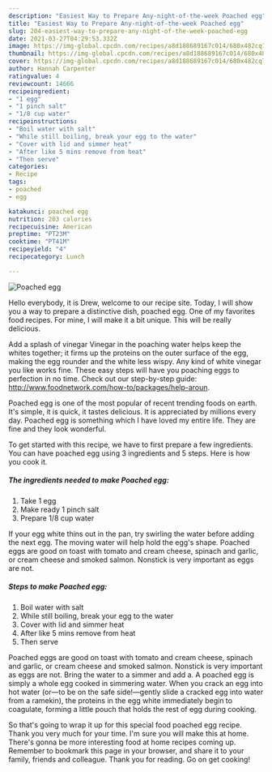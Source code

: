 ```yaml
---
description: "Easiest Way to Prepare Any-night-of-the-week Poached egg"
title: "Easiest Way to Prepare Any-night-of-the-week Poached egg"
slug: 204-easiest-way-to-prepare-any-night-of-the-week-poached-egg
date: 2021-03-27T04:29:53.332Z
image: https://img-global.cpcdn.com/recipes/a8d188689167c014/680x482cq70/poached-egg-recipe-main-photo.jpg
thumbnail: https://img-global.cpcdn.com/recipes/a8d188689167c014/680x482cq70/poached-egg-recipe-main-photo.jpg
cover: https://img-global.cpcdn.com/recipes/a8d188689167c014/680x482cq70/poached-egg-recipe-main-photo.jpg
author: Hannah Carpenter
ratingvalue: 4
reviewcount: 14666
recipeingredient:
- "1 egg"
- "1 pinch salt"
- "1/8 cup water"
recipeinstructions:
- "Boil water with salt"
- "While still boiling, break your egg to the water"
- "Cover with lid and simmer heat"
- "After like 5 mins remove from heat"
- "Then serve"
categories:
- Recipe
tags:
- poached
- egg

katakunci: poached egg 
nutrition: 203 calories
recipecuisine: American
preptime: "PT23M"
cooktime: "PT41M"
recipeyield: "4"
recipecategory: Lunch

---
```



![Poached egg](https://img-global.cpcdn.com/recipes/a8d188689167c014/680x482cq70/poached-egg-recipe-main-photo.jpg)

Hello everybody, it is Drew, welcome to our recipe site. Today, I will show you a way to prepare a distinctive dish, poached egg. One of my favorites food recipes. For mine, I will make it a bit unique. This will be really delicious.

Add a splash of vinegar Vinegar in the poaching water helps keep the whites together; it firms up the proteins on the outer surface of the egg, making the egg rounder and the white less wispy. Any kind of white vinegar you like works fine. These easy steps will have you poaching eggs to perfection in no time. Check out our step-by-step guide: http://www.foodnetwork.com/how-to/packages/help-aroun.

Poached egg is one of the most popular of recent trending foods on earth. It's simple, it is quick, it tastes delicious. It is appreciated by millions every day. Poached egg is something which I have loved my entire life. They are fine and they look wonderful.


To get started with this recipe, we have to first prepare a few ingredients. You can have poached egg using 3 ingredients and 5 steps. Here is how you cook it.

<!--inarticleads1-->

##### The ingredients needed to make Poached egg:

1. Take 1 egg
1. Make ready 1 pinch salt
1. Prepare 1/8 cup water


If your egg white thins out in the pan, try swirling the water before adding the next egg. The moving water will help hold the egg&#39;s shape. Poached eggs are good on toast with tomato and cream cheese, spinach and garlic, or cream cheese and smoked salmon. Nonstick is very important as eggs are not. 

<!--inarticleads2-->

##### Steps to make Poached egg:

1. Boil water with salt
1. While still boiling, break your egg to the water
1. Cover with lid and simmer heat
1. After like 5 mins remove from heat
1. Then serve


Poached eggs are good on toast with tomato and cream cheese, spinach and garlic, or cream cheese and smoked salmon. Nonstick is very important as eggs are not. Bring the water to a simmer and add a. A poached egg is simply a whole egg cooked in simmering water. When you crack an egg into hot water (or—to be on the safe side!—gently slide a cracked egg into water from a ramekin), the proteins in the egg white immediately begin to coagulate, forming a little pouch that holds the rest of egg during cooking. 

So that's going to wrap it up for this special food poached egg recipe. Thank you very much for your time. I'm sure you will make this at home. There's gonna be more interesting food at home recipes coming up. Remember to bookmark this page in your browser, and share it to your family, friends and colleague. Thank you for reading. Go on get cooking!

